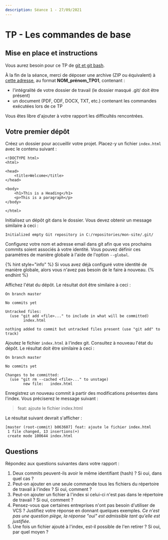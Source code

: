 ```yaml
---
description: Séance 1 - 27/09/2021
---
```


# TP - Les commandes de base

## Mise en place et instructions

Vous aurez besoin pour ce TP de [git et git bash](https://gitforwindows.org/).

À la fin de la séance, merci de déposer une archive (ZIP ou équivalent) à [cette adresse](https://cnam-my.sharepoint.com/:f:/g/personal/florent\_nuttens\_lecnam\_net/EunozwiJPz1LhOH6\_lRVJrEBv-f5\_p2-fpXv24t7A\_xm1Q?e=eDgpom), au format **NOM\_prénom\_TP01**, contenant :

* l'intégralité de votre dossier de travail (le dossier masqué .git/ doit être présent)
* un document (PDF, ODF, DOCX, TXT, etc.) contenant les commandes exécutées lors de ce TP

Vous êtes libre d'ajouter à votre rapport les difficultés rencontrées.

## Votre premier dépôt

Créez un dossier pour accueillir votre projet. Placez-y un fichier `index.html` avec le contenu suivant :

```markup
<!DOCTYPE html>
<html>

<head>
	<title>Welcome</title>
</head>

<body>
	<h1>This is a Heading</h1>
	<p>This is a paragraph</p>
</body>

</html>
```

Initialisez un dépôt git dans le dossier. Vous devez obtenir un message similaire à ceci :

```
Initialized empty Git repository in C:/repositories/mon-site/.git/
```

Configurez votre nom et adresse email dans git afin que vos prochains commits soient associés à votre identité. Vous pouvez définir ces paramètres de manière globale à l'aide de l'option `--global`.

{% hint style="info" %}
Si vous avez déjà configuré votre identité de manière globale, alors vous n'avez pas besoin de le faire à nouveau.
{% endhint %}

Affichez l'état du dépôt. Le résultat doit être similaire à ceci :

```
On branch master

No commits yet

Untracked files:
  (use "git add <file>..." to include in what will be committed)
        index.html

nothing added to commit but untracked files present (use "git add" to track)
```

Ajoutez le fichier `index.html` à l'index git. Consultez à nouveau l'état du dépôt. Le résultat doit être similaire à ceci :

```
On branch master

No commits yet

Changes to be committed:
  (use "git rm --cached <file>..." to unstage)
        new file:   index.html
```

Enregistrez un nouveau commit à partir des modifications présentes dans l'index. Vous préciserez le message suivant :

> feat: ajoute le fichier index.html

Le résultat suivant devrait s'afficher :

```
[master (root-commit) b063607] feat: ajoute le fichier index.html
 1 file changed, 13 insertions(+)
 create mode 100644 index.html
```

## Questions

Répondez aux questions suivantes dans votre rapport :

1. Deux commits peuvent-ils avoir le même identifiant (hash) ? Si oui, dans quel cas ?
2. Peut-on ajouter en une seule commande tous les fichiers du répertoire de travail à l'index ? Si oui, comment ?
3. Peut-on ajouter un fichier à l'index si celui-ci n'est pas dans le répertoire de travail ? Si oui, comment ?
4. Pensez-vous que certaines entreprises n'ont pas besoin d'utiliser de VCS ? Justifiez votre réponse en donnant quelques exemples. _Ce n'est pas une question piège, la réponse "oui" est admissible tant qu'elle est justifiée_.
5. Une fois un fichier ajouté à l'index, est-il possible de l'en retirer ? Si oui, par quel moyen ?
